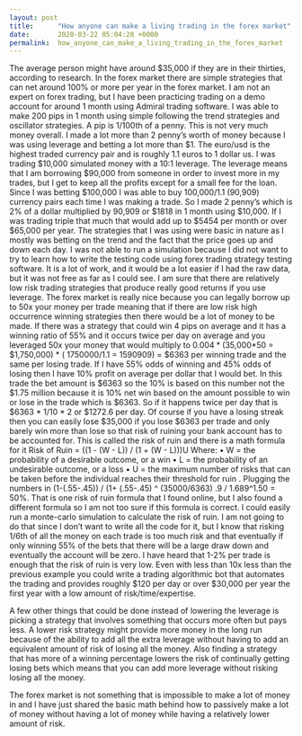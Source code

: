 ```yaml
---
layout: post
title:      "How anyone can make a living trading in the forex market"
date:       2020-03-22 05:04:28 +0000
permalink:  how_anyone_can_make_a_living_trading_in_the_forex_market
---
```




The average person might have around $35,000 if they are in their thirties, according to research. In the forex market there are simple strategies that can net around 100% or more per year in the forex market. I am not an expert on forex trading, but I have been practicing trading on a demo account for around 1 month using Admiral trading software. I was able to make 200 pips in 1 month using simple following the trend strategies and oscillator strategies. A pip is 1/100th of a penny. This is not very much money overall. I made a lot more than 2 penny’s worth of money because I was using leverage and betting a lot more than $1. The euro/usd is the highest traded currency pair and is roughly 1.1 euros to 1 dollar us. I was trading $10,000 simulated money with a 10:1 leverage. The leverage means that I am borrowing $90,000 from someone in order to invest more in my trades, but I get to keep all the profits except for a small fee for the loan. Since I was betting $100,000 I was able to buy 100,000/1.1 (90,909) currency pairs each time I was making a trade. So I made 2 penny’s which is 2% of a dollar multiplied by 90,909 or $1818 in 1 month using $10,000. If I was trading triple that much that would add up to $5454 per month or over $65,000 per year. The strategies that I was using were basic in nature as I mostly was betting on the trend and the fact that the price goes up and down each day. I was not able to run a simulation because I did not want to try to learn how to write the testing code using forex trading strategy testing software. It is a lot of work, and it would be a lot easier if I had the raw data, but it was not free as far as I could see. I am sure that there are relatively low risk trading strategies that produce really good returns if you use leverage. The forex market is really nice because you can legally borrow up to 50x your money per trade meaning that if there are low risk high occurrence winning strategies then there would be a lot of money to be made. If there was a strategy that could win 4 pips on average and it has a winning ratio of 55% and it occurs twice per day on average and you leveraged 50x your money that would multiply to $0.004 * ($35,000*50 = $1,750,000) * ( 1750000/1.1 = 1590909) = $6363 per winning trade and the same per losing trade. If I have 55% odds of winning and 45% odds of losing then I have 10% profit on average per dollar that I would bet. In this trade the bet amount is $6363 so the 10% is based on this number not the $1.75 million because it is 10% net win based on the amount possible to win or lose in the trade which is $6363. So if it happens twice per day that is $6363 * 1/10 * 2 or $1272.6 per day. Of course if you have a losing streak then you can easily lose $35,000 if you lose $6363 per trade and only barely win more than lose so that risk of ruining your bank account has to be accounted for. This is called the risk of ruin and there is a math formula for it Risk of Ruin = ((1 - (W - L)) / (1 + (W - L)))U
Where:
•	W = the probability of a desirable outcome, or a win
•	L = the probability of an undesirable outcome, or a loss
•	U = the maximum number of risks that can be taken before the individual reaches their threshold for ruin
. Plugging the numbers in (1-(.55-.45)) / (1+ (.55-.45) ^ (35000/6363)
.9 / 1.689^1.50 = 50%. 
That is one risk of ruin formula that I found online, but I also found a different formula so I am not too sure if this formula is correct. I could easily run a monte-carlo simulation to calculate the risk of ruin. I am not going to do that since I don’t want to write all the code for it, but I know that risking 1/6th of all the money on each trade is too much risk and that eventually if only winning 55% of the bets that there will be a large draw down and eventually the account will be zero. I have heard that 1-2% per trade is enough that the risk of ruin is very low. Even with less than 10x less than the previous example you could write a trading algorithmic bot that automates the trading and provides roughly $120 per day or over $30,000 per year the first year with a low amount of risk/time/expertise. 

A few other things that could be done instead of lowering the leverage is picking a strategy that involves something that occurs more often but pays less. A lower risk strategy might provide more money in the long run because of the ability to add all the extra leverage without having to add an equivalent amount of risk of losing all the money. Also finding a strategy that has more of a winning percentage lowers the risk of continually getting losing bets which means that you can add more leverage without risking losing all the money. 

The forex market is not something that is impossible to make a lot of money in and I have just shared the basic math behind how to passively make a lot of money without having a lot of money while having a relatively lower amount of risk. 

